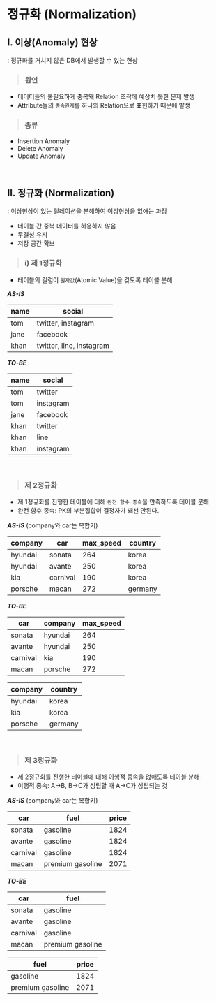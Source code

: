 # 정규화 (Normalization)

## I. 이상(Anomaly) 현상

: 정규화를 거치지 않은 DB에서 발생할 수 있는 현상

> ### 원인

- 데이터들의 불필요하게 중복돼 Relation 조작에 예상치 못한 문제 발생
- Attribute들의 `종속관계`를 하나의 Relation으로 표현하기 때문에 발생

> ### 종류

- Insertion Anomaly
- Delete Anomaly
- Update Anomaly

<br>

## II. 정규화 (Normalization)

: 이상현상이 있는 릴레이션을 분해하여 이상현상을 없애는 과정

- 테이블 간 중복 데이터를 허용하지 않음
- 무결성 유지
- 저장 공간 확보

> ### i) 제 1정규화

- 테이블의 컬럼이 `원자값`(Atomic Value)을 갖도록 테이블 분해

**_AS-IS_**

| name | social                   |
| ---- | ------------------------ |
| tom  | twitter, instagram       |
| jane | facebook                 |
| khan | twitter, line, instagram |

**_TO-BE_**

| name | social    |
| ---- | --------- |
| tom  | twitter   |
| tom  | instagram |
| jane | facebook  |
| khan | twitter   |
| khan | line      |
| khan | instagram |

<br>

> ### 제 2정규화

- 제 1정규화를 진행한 테이블에 대해 `완전 함수 종속`을 만족하도록 테이블 분해
- 완전 함수 종속: PK의 부분집합이 결정자가 돼선 안된다.

**_AS-IS_** (company와 car는 복합키)

| company | car      | max_speed | country |
| ------- | -------- | --------- | ------- |
| hyundai | sonata   | 264       | korea   |
| hyundai | avante   | 250       | korea   |
| kia     | carnival | 190       | korea   |
| porsche | macan    | 272       | germany |

**_TO-BE_**

| car      | company | max_speed |
| -------- | ------- | --------- |
| sonata   | hyundai | 264       |
| avante   | hyundai | 250       |
| carnival | kia     | 190       |
| macan    | porsche | 272       |

| company | country |
| ------- | ------- |
| hyundai | korea   |
| kia     | korea   |
| porsche | germany |

<br>

> ### 제 3정규화

- 제 2정규화를 진행한 테이블에 대해 이행적 종속을 없애도록 테이블 분해
- 이행적 종속: A→B, B→C가 성립할 때 A→C가 성립되는 것

**_AS-IS_** (company와 car는 복합키)

| car      | fuel             | price |
| -------- | ---------------- | ----- |
| sonata   | gasoline         | 1824  |
| avante   | gasoline         | 1824  |
| carnival | gasoline         | 1824  |
| macan    | premium gasoline | 2071  |

**_TO-BE_**

| car      | fuel             |
| -------- | ---------------- |
| sonata   | gasoline         |
| avante   | gasoline         |
| carnival | gasoline         |
| macan    | premium gasoline |

| fuel             | price |
| ---------------- | ----- |
| gasoline         | 1824  |
| premium gasoline | 2071  |
